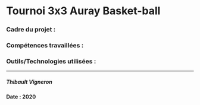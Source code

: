 # Tournoi 3x3 Auray Basket-ball 

### Cadre du projet :
### Compétences travaillées : 
### Outils/Technologies utilisées : 

-------------------------------------------------------------------------------------------------------------------------------------------------------------------------------
##### Thibault Vigneron                                                                                                                         
#### Date : 2020        
